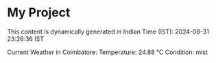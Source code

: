 # My Project

This content is dynamically generated in Indian Time (IST): 2024-08-31 23:26:36 IST


Current Weather in Coimbatore:
Temperature: 24.88 °C
Condition: mist
